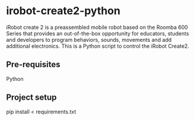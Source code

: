 # irobot-create2-python
iRobot create 2 is a preassembled mobile robot based on the Roomba 600 Series that provides an out-of-the-box opportunity for educators, students and developers to program behaviors, sounds, movements and add additional electronics.
This is a Python script to control the iRobot Create2.

## Pre-requisites
Python

## Project setup
pip install < requirements.txt
